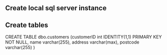 Create local sql server instance
--------------------------

Create tables
---------------

CREATE TABLE dbo.customers
(customerID int IDENTITY(1,1) PRIMARY KEY NOT NULL,
name varchar(255),
address varchar(max), 
postcode varchar(255) )
